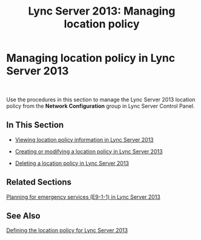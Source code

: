 ﻿---
title: 'Lync Server 2013: Managing location policy'
TOCTitle: Managing location policy
ms:assetid: 59742679-7e3d-4f1d-8992-a4720b7a123a
ms:mtpsurl: https://technet.microsoft.com/en-us/library/JJ688069(v=OCS.15)
ms:contentKeyID: 49733663
ms.date: 07/23/2014
mtps_version: v=OCS.15
---

# Managing location policy in Lync Server 2013

 


Use the procedures in this section to manage the Lync Server 2013 location policy from the **Network Configuration** group in Lync Server Control Panel.

## In This Section

  - [Viewing location policy information in Lync Server 2013](lync-server-2013-viewing-location-policy-information.md)

  - [Creating or modifying a location policy in Lync Server 2013](lync-server-2013-creating-or-modifying-a-location-policy.md)

  - [Deleting a location policy in Lync Server 2013](lync-server-2013-deleting-a-location-policy.md)

## Related Sections

[Planning for emergency services (E9-1-1) in Lync Server 2013](lync-server-2013-planning-for-emergency-services-e9-1-1.md)

## See Also


[Defining the location policy for Lync Server 2013](lync-server-2013-defining-the-location-policy.md)

